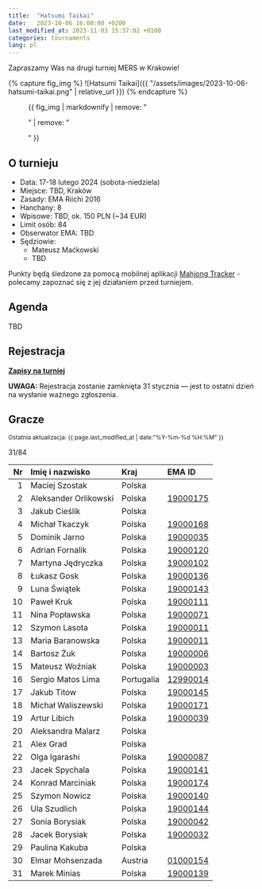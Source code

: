 ```yaml
---
title:  "Hatsumi Taikai"
date:   2023-10-06 16:00:00 +0200
last_modified_at: 2023-11-03 15:37:02 +0100
categories: tournaments
lang: pl
---
```


Zapraszamy Was na drugi turniej MERS w Krakowie!

{% capture fig_img %}
![Hatsumi Taikai]({{ "/assets/images/2023-10-06-hatsumi-taikai.png" | relative_url }})
{% endcapture %}

<figure>
  {{ fig_img | markdownify | remove: "<p>" | remove: "</p>" }}
</figure>

## O turnieju

* Data: 17-18 lutego 2024 (sobota-niedziela)
* Miejsce: TBD, Kraków
* Zasady: EMA Riichi 2016
* Hanchany: 8
* Wpisowe: TBD, ok. 150 PLN (~34 EUR)
* Limit osób: 84
* Obserwator EMA: TBD
* Sędziowie:
  - Mateusz Maćkowski
  - TBD

Punkty będą śledzone za pomocą mobilnej aplikacji [Mahjong Tracker](https://mahjongtracker.com/) - polecamy zapoznać się
z jej działaniem przed turniejem.

## Agenda

TBD

## Rejestracja

**[Zapisy na turniej](https://forms.gle/Q9MxGdNQU1fJbf746)**

**UWAGA:** Rejestracja zostanie zamknięta 31 stycznia &mdash; jest to ostatni dzień na wysłanie ważnego zgłoszenia.

## Gracze

<small>Ostatnia aktualizacja: {{ page.last_modified_at | date:"%Y-%m-%d %H:%M" }}</small>

<div class="progress" style="margin-bottom: 0.5em">
	<div
		class="progress-bar progress-bar-striped"
		role="progressbar"
		style="width: calc(100%*31/84);"
		aria-valuenow="31"
		aria-valuemin="0"
		aria-valuemax="84">
		31/84
	</div>
</div>

<div id="biggus-tablus" markdown="block">

| Nr | Imię i nazwisko                          | Kraj                 | EMA ID                                                              |
|---:|:-----------------------------------------|:---------------------|:--------------------------------------------------------------------|
|  1 | Maciej Szostak                           | Polska               |                                                                     |
|  2 | Aleksander Orlikowski                    | Polska               | [19000175](http://mahjong-europe.org/ranking/Players/19000175.html) |
|  3 | Jakub Cieślik                            | Polska               |                                                                     |
|  4 | Michał Tkaczyk                           | Polska               | [19000168](http://mahjong-europe.org/ranking/Players/19000168.html) |
|  5 | Dominik Jarno                            | Polska               | [19000035](http://mahjong-europe.org/ranking/Players/19000035.html) |
|  6 | Adrian Fornalik                          | Polska               | [19000120](http://mahjong-europe.org/ranking/Players/19000120.html) |
|  7 | Martyna Jędryczka                        | Polska               | [19000102](http://mahjong-europe.org/ranking/Players/19000102.html) |
|  8 | Łukasz Gosk                              | Polska               | [19000136](http://mahjong-europe.org/ranking/Players/19000136.html) |
|  9 | Luna Świątek                             | Polska               | [19000143](http://mahjong-europe.org/ranking/Players/19000143.html) |
| 10 | Paweł Kruk                               | Polska               | [19000111](http://mahjong-europe.org/ranking/Players/19000111.html) |
| 11 | Nina Popławska                           | Polska               | [19000071](http://mahjong-europe.org/ranking/Players/19000071.html) |
| 12 | Szymon Lasota                            | Polska               | [19000011](http://mahjong-europe.org/ranking/Players/19000011.html) |
| 13 | Maria Baranowska                         | Polska               | [19000011](http://mahjong-europe.org/ranking/Players/19000011.html) |
| 14 | Bartosz Żuk                              | Polska               | [19000006](http://mahjong-europe.org/ranking/Players/19000006.html) |
| 15 | Mateusz Woźniak                          | Polska               | [19000003](http://mahjong-europe.org/ranking/Players/19000003.html) |
| 16 | Sergio Matos Lima                        | Portugalia           | [12990014](http://mahjong-europe.org/ranking/Players/12990014.html) |
| 17 | Jakub Titow                              | Polska               | [19000145](http://mahjong-europe.org/ranking/Players/19000145.html) |
| 18 | Michał Waliszewski                       | Polska               | [19000171](http://mahjong-europe.org/ranking/Players/19000171.html) |
| 19 | Artur Libich                             | Polska               | [19000039](http://mahjong-europe.org/ranking/Players/19000039.html) |
| 20 | Aleksandra Malarz                        | Polska               |                                                                     |
| 21 | Alex Grad                                | Polska               |                                                                     |
| 22 | Olga Igarashi                            | Polska               | [19000087](http://mahjong-europe.org/ranking/Players/19000087.html) |
| 23 | Jacek Spychala                           | Polska               | [19000141](http://mahjong-europe.org/ranking/Players/19000141.html) |
| 24 | Konrad Marciniak                         | Polska               | [19000174](http://mahjong-europe.org/ranking/Players/19000174.html) |
| 25 | Szymon Nowicz                            | Polska               | [19000140](http://mahjong-europe.org/ranking/Players/19000140.html) |
| 26 | Ula Szudlich                             | Polska               | [19000144](http://mahjong-europe.org/ranking/Players/19000144.html) |
| 27 | Sonia Borysiak                           | Polska               | [19000042](http://mahjong-europe.org/ranking/Players/19000042.html) |
| 28 | Jacek Borysiak                           | Polska               | [19000032](http://mahjong-europe.org/ranking/Players/19000032.html) |
| 29 | Paulina Kakuba                           | Polska               |                                                                     |
| 30 | Elmar Mohsenzada                         | Austria              | [01000154](http://mahjong-europe.org/ranking/Players/01000154.html) |
| 31 | Marek Minias                             | Polska               | [19000139](http://mahjong-europe.org/ranking/Players/19000139.html) |

</div>